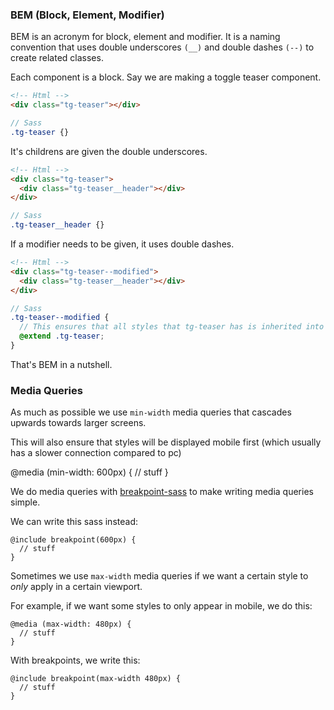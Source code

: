 ### BEM (Block, Element, Modifier)

BEM is an acronym for block, element and modifier. It is a naming convention that uses double underscores `(__)` and double dashes `(--)` to create related classes. 

Each component is a block. Say we are making a toggle teaser component. 

~~~html
<!-- Html -->
<div class="tg-teaser"></div>
~~~

~~~scss
// Sass
.tg-teaser {}
~~~

It's childrens are given the double underscores. 

~~~html
<!-- Html -->
<div class="tg-teaser">
  <div class="tg-teaser__header"></div>
</div>
~~~

~~~scss
// Sass
.tg-teaser__header {}
~~~

If a modifier needs to be given, it uses double dashes. 

~~~html
<!-- Html -->
<div class="tg-teaser--modified">
  <div class="tg-teaser__header"></div>
</div>
~~~

~~~scss
// Sass
.tg-teaser--modified {
  // This ensures that all styles that tg-teaser has is inherited into tg-teaser-modified
  @extend .tg-teaser;
}
~~~

That's BEM in a nutshell. 

### Media Queries 

As much as possible we use `min-width` media queries that cascades upwards towards larger screens. 

This will also ensure that styles will be displayed mobile first (which usually has a slower connection compared to pc)

@media (min-width: 600px) {
  // stuff
}

We do media queries with [breakpoint-sass](http://breakpoint-sass.com) to make writing media queries simple. 

We can write this sass instead: 

~~~
@include breakpoint(600px) {
  // stuff
}
~~~

Sometimes we use `max-width`  media queries if we want a certain style to _only_ apply in a certain viewport. 

For example, if we want some styles to only appear in mobile, we do this: 

~~~
@media (max-width: 480px) {
  // stuff
}
~~~

With breakpoints, we write this: 

~~~
@include breakpoint(max-width 480px) {
  // stuff
}